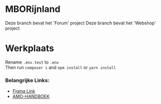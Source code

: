 
# MBORijnland

Deze branch bevat het 'Forum' project
Deze branch bevat het 'Webshop' project

# Werkplaats

Rename `.env.test` to `.env`  
Then run `composer i` and `npm install` or `yarn install` 

### Belangrijke Links:
- <a href='https://www.figma.com/file/U7gIX0o33Xr4s3mkCoNWRY/Werkplaats?node-id=0%3A1' target='_blank'>Figma Link</a>
- <a href='https://github.com/MiguelFieira/AMO-HANDBOEK' target='_blank'>AMO-HANDBOEK</a>